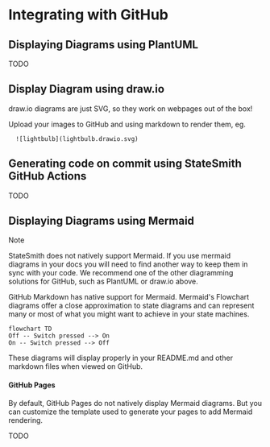 # Integrating with GitHub

## Displaying Diagrams using PlantUML

TODO


## Display Diagram using draw.io

draw.io diagrams are just SVG, so they work on webpages out of the box!

Upload your images to GitHub and using markdown to render them, eg. 

```
  ![lightbulb](lightbulb.drawio.svg)
```


## Generating code on commit using StateSmith GitHub Actions

TODO




## Displaying Diagrams using Mermaid

> [!NOTE]
> StateSmith does not natively support Mermaid. If you use mermaid diagrams in your docs
> you will need to find another way to keep them in sync with your code. We recommend
> one of the other diagramming solutions for GitHub, such as PlantUML or draw.io above.

GitHub Markdown has native support for Mermaid. Mermaid's Flowchart diagrams offer a close approximation 
to state diagrams and can represent many or most of what you might want to achieve in your state machines.

```mermaid
flowchart TD
Off -- Switch pressed --> On
On -- Switch pressed --> Off
```
These diagrams will display properly in your README.md and other markdown files when viewed on GitHub.

#### GitHub Pages

By default, GitHub Pages do not natively display Mermaid diagrams. But you can customize the template
used to generate your pages to add Mermaid rendering.

TODO 
